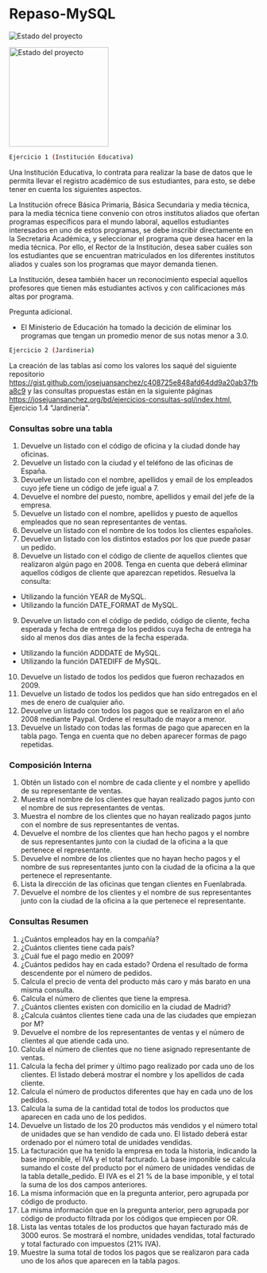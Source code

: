 # Repaso-MySQL

![Estado del proyecto](https://img.shields.io/badge/Estado-En%20proceso-yellow)

<img alt="Estado del proyecto" src="https://img.shields.io/badge/Estado-En%20proceso-blue" style="width: 200px;">


```bash
Ejercicio 1 (Institución Educativa)
```
 
Una Institución Educativa, lo contrata para realizar la base de datos que le permita llevar el registro académico de sus estudiantes, para esto, se debe tener en cuenta los siguientes aspectos.

La Institución ofrece Básica Primaria, Básica Secundaria y media técnica, para la media técnica tiene convenio con otros institutos aliados que ofertan programas específicos para el mundo laboral, aquellos estudiantes interesados en uno de estos programas, se debe inscribir directamente en la Secretaria Académica, y seleccionar el programa que desea hacer en la media técnica. Por ello, el Rector de la Institución, desea saber cuáles son los estudiantes que se encuentran matriculados en los diferentes institutos aliados y cuales son los programas que mayor demanda tienen.

La Institución, desea también hacer un reconocimiento especial aquellos profesores que tienen más estudiantes activos y con calificaciones más altas por programa.

Pregunta adicional.
- El Ministerio de Educación ha tomado la decición de eliminar los programas que tengan un promedio menor de sus notas menor a 3.0.



```bash
Ejercicio 2 (Jardineria)
```
La creación de las tablas así como los valores los saqué del siguiente repositorio https://gist.github.com/josejuansanchez/c408725e848afd64dd9a20ab37fba8c9
y las consultas propuestas están en la siguiente páginas https://josejuansanchez.org/bd/ejercicios-consultas-sql/index.html, Ejercicio 1.4 "Jardinería".

### Consultas sobre una tabla
1. Devuelve un listado con el código de oficina y la ciudad donde hay oficinas.
2. Devuelve un listado con la ciudad y el teléfono de las oficinas de España.
3. Devuelve un listado con el nombre, apellidos y email de los empleados cuyo jefe tiene un código de jefe igual a 7.
4. Devuelve el nombre del puesto, nombre, apellidos y email del jefe de la empresa.
5. Devuelve un listado con el nombre, apellidos y puesto de aquellos empleados que no sean representantes de ventas.
6. Devuelve un listado con el nombre de los todos los clientes españoles.
7. Devuelve un listado con los distintos estados por los que puede pasar un pedido.
8. Devuelve un listado con el código de cliente de aquellos clientes que realizaron algún pago en 2008. Tenga en cuenta que deberá eliminar aquellos códigos de cliente que aparezcan repetidos. Resuelva la consulta:
* Utilizando la función YEAR de MySQL.
* Utilizando la función DATE_FORMAT de MySQL.
9. Devuelve un listado con el código de pedido, código de cliente, fecha esperada y fecha de entrega de los pedidos cuya fecha de entrega ha sido al menos dos días antes de la fecha esperada.
* Utilizando la función ADDDATE de MySQL.
* Utilizando la función DATEDIFF de MySQL.
10. Devuelve un listado de todos los pedidos que fueron rechazados en 2009.
11. Devuelve un listado de todos los pedidos que han sido entregados en el mes de enero de cualquier año.
12. Devuelve un listado con todos los pagos que se realizaron en el año 2008 mediante Paypal. Ordene el resultado de mayor a menor.
13. Devuelve un listado con todas las formas de pago que aparecen en la tabla pago. Tenga en cuenta que no deben aparecer formas de pago repetidas.

### Composición Interna

1. Obtén un listado con el nombre de cada cliente y el nombre y apellido de su representante de ventas.
2. Muestra el nombre de los clientes que hayan realizado pagos junto con el nombre de sus representantes de ventas.
3. Muestra el nombre de los clientes que no hayan realizado pagos junto con el nombre de sus representantes de ventas.
4. Devuelve el nombre de los clientes que han hecho pagos y el nombre de sus representantes junto con la ciudad de la oficina a la que pertenece el representante.
5. Devuelve el nombre de los clientes que no hayan hecho pagos y el nombre de sus representantes junto con la ciudad de la oficina a la que pertenece el representante.
6. Lista la dirección de las oficinas que tengan clientes en Fuenlabrada.
7. Devuelve el nombre de los clientes y el nombre de sus representantes junto con la ciudad de la oficina a la que pertenece el representante.

### Consultas Resumen
1. ¿Cuántos empleados hay en la compañía?
2. ¿Cuántos clientes tiene cada país?
3. ¿Cuál fue el pago medio en 2009?
4. ¿Cuántos pedidos hay en cada estado? Ordena el resultado de forma descendente por el número de pedidos.
5. Calcula el precio de venta del producto más caro y más barato en una misma consulta.
6. Calcula el número de clientes que tiene la empresa.
7. ¿Cuántos clientes existen con domicilio en la ciudad de Madrid?
8. ¿Calcula cuántos clientes tiene cada una de las ciudades que empiezan por M?
9. Devuelve el nombre de los representantes de ventas y el número de clientes al que atiende cada uno.
10. Calcula el número de clientes que no tiene asignado representante de ventas.
11. Calcula la fecha del primer y último pago realizado por cada uno de los clientes. El listado deberá mostrar el nombre y los apellidos de cada cliente.
12. Calcula el número de productos diferentes que hay en cada uno de los pedidos.
13. Calcula la suma de la cantidad total de todos los productos que aparecen en cada uno de los pedidos.
14. Devuelve un listado de los 20 productos más vendidos y el número total de unidades que se han vendido de cada uno. El listado deberá estar ordenado por el número total de unidades vendidas.
15. La facturación que ha tenido la empresa en toda la historia, indicando la base imponible, el IVA y el total facturado. La base imponible se calcula sumando el coste del producto por el número de unidades vendidas de la tabla detalle_pedido. El IVA es el 21 % de la base imponible, y el total la suma de los dos campos anteriores.
16. La misma información que en la pregunta anterior, pero agrupada por código de producto.
17. La misma información que en la pregunta anterior, pero agrupada por código de producto filtrada por los códigos que empiecen por OR.
18. Lista las ventas totales de los productos que hayan facturado más de 3000 euros. Se mostrará el nombre, unidades vendidas, total facturado y total facturado con impuestos (21% IVA).
19. Muestre la suma total de todos los pagos que se realizaron para cada uno de los años que aparecen en la tabla pagos.
